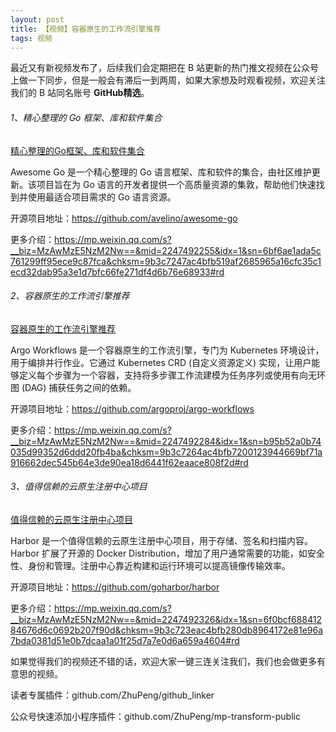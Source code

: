 ```yaml
---
layout: post
title: 【视频】容器原生的工作流引擎推荐
tags: 视频
---
```


最近又有新视频发布了，后续我们会定期把在 B 站更新的热门推文视频在公众号上做一下同步，但是一般会有滞后一到两周，如果大家想及时观看视频，欢迎关注我们的 B 站同名账号 **GitHub精选**。

######  1、精心整理的 Go 框架、库和软件集合

[精心整理的Go框架、库和软件集合](https://www.bilibili.com/video/BV1D6D6YvEC9/)

Awesome Go 是一个精心整理的 Go 语言框架、库和软件的集合，由社区维护更新。该项目旨在为 Go 语言的开发者提供一个高质量资源的集敦，帮助他们快速找到并使用最适合项目需求的 Go 语言资源。

开源项目地址：https://github.com/avelino/awesome-go

更多介绍：https://mp.weixin.qq.com/s?__biz=MzAwMzE5NzM2Nw==&mid=2247492255&idx=1&sn=6bf6ae1ada5c761299ff95ece9c87fca&chksm=9b3c7247ac4bfb519af2685965a16cfc35c1ecd32dab95a3e1d7bfc66fe271df4d6b76e68933#rd

###### 2、容器原生的工作流引擎推荐

[容器原生的工作流引擎推荐](https://www.bilibili.com/video/BV1eE1cYUER3/)

Argo Workflows 是一个容器原生的工作流引擎，专门为 Kubernetes 环境设计，用于编排并行作业。它通过 Kubernetes CRD (自定义资源定义) 实现，让用户能够定义每个步骤为一个容器，支持将多步骤工作流建模为任务序列或使用有向无环图 (DAG) 捕获任务之间的依赖。

开源项目地址：https://github.com/argoproj/argo-workflows

更多介绍：https://mp.weixin.qq.com/s?__biz=MzAwMzE5NzM2Nw==&mid=2247492284&idx=1&sn=b95b52a0b74035d99352d6ddd20fb4ba&chksm=9b3c7264ac4bfb7200123944669bf71a916662dec545b64e3de90ea18d6441f62eaace808f2d#rd

###### 3、值得信赖的云原生注册中心项目

[值得信赖的云原生注册中心项目](https://www.bilibili.com/video/BV17L1cYQEKe/)

Harbor 是一个值得信赖的云原生注册中心项目，用于存储、签名和扫描内容。Harbor 扩展了开源的 Docker Distribution，增加了用户通常需要的功能，如安全性、身份和管理。注册中心靠近构建和运行环境可以提高镜像传输效率。

开源项目地址：https://github.com/goharbor/harbor

更多介绍：https://mp.weixin.qq.com/s?__biz=MzAwMzE5NzM2Nw==&mid=2247492326&idx=1&sn=6f0bcf68841284676d6c0692b207f90d&chksm=9b3c723eac4bfb280db8964172e81e96a7bda0381d51e0b7dcaa1a01f25d7a7e0d6a659a4604#rd

如果觉得我们的视频还不错的话，欢迎大家一键三连关注我们，我们也会做更多有意思的视频。

读者专属插件：github.com/ZhuPeng/github_linker

公众号快速添加小程序插件：github.com/ZhuPeng/mp-transform-public